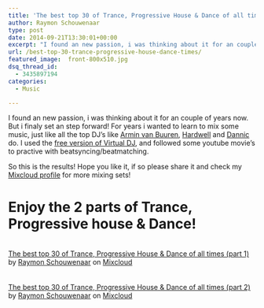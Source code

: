 ```yaml
---
title: 'The best top 30 of Trance, Progressive House & Dance of all times'
author: Raymon Schouwenaar
type: post
date: 2014-09-21T13:30:01+00:00
excerpt: "I found an new passion, i was thinking about it for an couple of years now. But i finaly set an step forward! For years i wanted to learn to mix some music, just like all the top DJ's like Armin van Buuren, Hardwell and Dannic do. I used the free version of Virtual DJ, and followed some youtube movie's to practive with beatsyncing/beatmatching."
url: /best-top-30-trance-progressive-house-dance-times/
featured_image:  front-800x510.jpg
dsq_thread_id:
  - 3435897194
categories:
  - Music

---
```

I found an new passion, i was thinking about it for an couple of years now. But i finaly set an step forward! For years i wanted to learn to mix some music, just like all the top DJ&#8217;s like [Armin van Buuren][1], [Hardwell][2] and [Dannic][3] do. I used the [free version of Virtual DJ][4], and followed some youtube movie&#8217;s to practive with beatsyncing/beatmatching.

So this is the results! Hope you like it, if so please share it and check my [Mixcloud profile][5] for more mixing sets!

# Enjoy the 2 parts of Trance, Progressive house & Dance!



<div style="clear: both; height: 3px; width: auto;">
</div>

<a href="http://www.mixcloud.com/rschouwenaar/the-best-top-30-of-trance-progressive-house-dance-of-all-times/?utm_source=widget&#038;utm_medium=web&#038;utm_campaign=base_links&#038;utm_term=resource_link" target="_blank" >The best top 30 of Trance, Progressive House & Dance of all times (part 1)</a> <span>by </span><a href="http://www.mixcloud.com/rschouwenaar/?utm_source=widget&#038;utm_medium=web&#038;utm_campaign=base_links&#038;utm_term=profile_link" target="_blank">Raymon Schouwenaar</a> <span>on </span> <a href="http://www.mixcloud.com/?utm_source=widget&#038;utm_medium=web&#038;utm_campaign=base_links&#038;utm_term=homepage_link" target="_blank">Mixcloud</a>

<div style="clear: both; height: 3px; width: auto;">
</div>



<div style="clear: both; height: 3px; width: auto;">
</div>

<a href="http://www.mixcloud.com/rschouwenaar/the-best-top-30-of-trance-progressive-house-dance-of-all-times-part-2/?utm_source=widget&#038;utm_medium=web&#038;utm_campaign=base_links&#038;utm_term=resource_link" target="_blank">The best top 30 of Trance, Progressive House & Dance of all times (part 2)</a> <span>by </span><a href="http://www.mixcloud.com/rschouwenaar/?utm_source=widget&#038;utm_medium=web&#038;utm_campaign=base_links&#038;utm_term=profile_link" target="_blank">Raymon Schouwenaar</a> <span>on </span> <a href="http://www.mixcloud.com/?utm_source=widget&#038;utm_medium=web&#038;utm_campaign=base_links&#038;utm_term=homepage_link" target="_blank">Mixcloud</a>

<div style="clear: both; height: 3px; width: auto;">
</div>

 [1]: http://armin.nl
 [2]: https://www.djhardwell.com/
 [3]: http://www.djdannic.com/
 [4]: http://www.virtualdj.com/
 [5]: http://www.mixcloud.com/rschouwenaar/